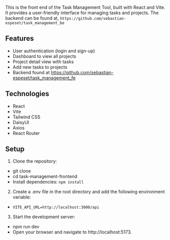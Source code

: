 This is the front end of the Task Management Tool, built with React and Vite. It provides a user-friendly interface for managing tasks and projects. The backend can be found at, `https://github.com/sebastian-espeset/task_management_be`

## Features

- User authentication (login and sign-up)
- Dashboard to view all projects
- Project detail view with tasks
- Add new tasks to projects
- Backend found at https://github.com/sebastian-espeset/task_management_fe
## Technologies

- React
- Vite
- Tailwind CSS
- DaisyUI
- Axios
- React Router

## Setup

1. Clone the repository:
  - git clone 
  - cd task-management-frontend
  - Install dependencies: `npm install`

2. Create a .env file in the root directory and add the following environment variable:
  - `VITE_API_URL=http://localhost:3000/api`


3. Start the development server:
  - npm run dev
  - Open your browser and navigate to http://localhost:5173.
